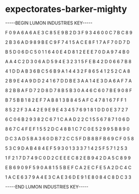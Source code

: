 # expectorates-barker-mighty

-----BEGIN LUMON INDUSTRIES KEY-----

F 0 9 A 6 A 6 A E 3 C 8 5 E 9 B 2 D 3 F 9 3 4 6 0 0 C 7 B C 8 9

2 B 3 6 A D 9 8 9 B E C 9 F 7 4 1 5 A C E 8 F 1 7 A F 7 0 D 7 D

B 5 D 0 6 D C 5 0 1 1 6 4 0 E 4 D 8 1 2 E E E 7 0 D A 9 7 4 B 0

A A 4 C 2 D 3 0 6 A D 5 9 4 E 3 2 3 1 5 F E B 4 2 D 0 6 6 7 B 8

4 1 D D A B 3 6 B C 5 6 B 9 A 1 4 4 3 2 F 8 6 5 4 1 2 5 2 C A 8

2 B 9 E 4 A 9 D D 2 4 1 6 7 D D B E 3 A A 1 4 E 3 D A 6 A F 7 A

8 2 B B A F D 7 2 D 8 D 7 8 B 5 B 3 0 A 4 6 C 6 0 7 B E 9 0 8 F

B 7 5 B B 1 8 2 E F 7 A B 8 1 3 B 8 4 5 A F C 4 7 8 1 6 7 F F 1

8 5 2 2 F 3 A 4 2 E 9 E 9 E 4 3 4 5 7 6 9 1 8 1 D D 0 E 3 7 2 7

6 C 0 6 B 2 9 3 8 2 C 6 7 1 C A A D 2 2 C 1 5 5 6 7 8 7 1 0 6 D

8 6 7 C 4 F E F 1 5 5 2 D C 4 8 B 1 C 7 C 0 E 5 2 9 9 5 B 8 9 0

D C 3 A D 5 B A 3 6 0 D B 7 2 C C 5 F D B 8 B F B 6 9 C F 0 5 8

5 3 C 9 D A B 4 8 4 E F 5 9 3 0 1 3 3 3 7 1 4 2 5 F 5 7 1 2 5 3

1 F 2 1 7 D 7 4 9 C 0 D 2 C E E E C 8 2 E B 9 4 2 D A 5 C 8 9 9

E B 6 9 0 9 F 5 9 0 A 8 1 5 5 B E F C A 2 E C F E 5 A 2 D C 4 C

1 A C E 6 3 7 9 A 4 E 3 C A E 3 6 D E 9 1 E 8 0 8 4 C 8 D C 3 3

-----END LUMON INDUSTRIES KEY-----
